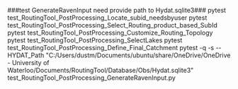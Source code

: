 ###test GenerateRavenInput need provide path to Hydat.sqlite3###
pytest  test_RoutingTool_PostProcessing_Locate_subid_needsbyuser
pytest  test_RoutingTool_PostProcessing_Select_Routing_product_based_SubId
pytest  test_RoutingTool_PostProcessing_Customize_Routing_Topology
pytest  test_RoutingTool_PostProcessing_SelectLakes
pytest  test_RoutingTool_PostProcessing_Define_Final_Catchment
pytest -q -s  --HYDAT_Path "C:/Users/dustm/Documents/ubuntu/share/OneDrive/OneDrive - University of Waterloo/Documents/RoutingTool/Database/Obs/Hydat.sqlite3"  test_RoutingTool_PostProcessing_GenerateRavenInput.py

